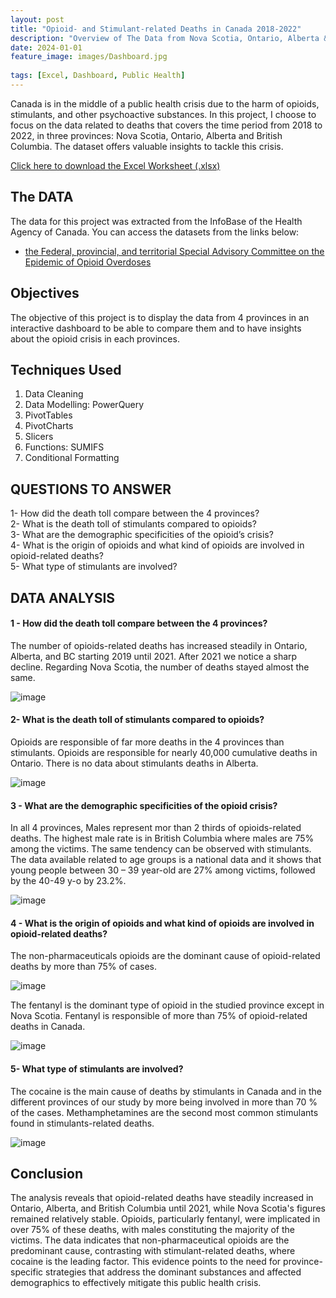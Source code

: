 ```yaml
---
layout: post
title: "Opioid- and Stimulant-related Deaths in Canada 2018-2022"
description: "Overview of The Data from Nova Scotia, Ontario, Alberta & British Columbia 2018 -2022."
date: 2024-01-01
feature_image: images/Dashboard.jpg
 
tags: [Excel, Dashboard, Public Health]
---
```


Canada is in the middle of a public health crisis due to the harm of opioids, stimulants, and other psychoactive substances. In this project, I choose to focus on the data related to deaths that covers the time period from 2018 to 2022, in three provinces: Nova Scotia, Ontario, Alberta and British Columbia. 
The dataset offers valuable insights to tackle this crisis.

<!--more-->
<a href="Download_Projects/DataAll.xlsx" download="Download_Projects/DataAll.xlsx">Click here to download the Excel Worksheet (.xlsx) </a>
## The DATA

The data for this project was extracted from the InfoBase of the Health Agency of Canada. 
You can access the datasets from the links below: 
-	<a href= "https://health-infobase.canada.ca/substance-related-harms/opioids-stimulants/">the Federal, provincial, and territorial Special Advisory Committee on the Epidemic of Opioid Overdoses</a><br/>

## Objectives
The objective of this project is to display the data from 4 provinces in an interactive dashboard to be able to compare them and to have insights about the opioid crisis in each provinces.

## Techniques Used 
1.	Data Cleaning
2.	Data Modelling: PowerQuery
3.	PivotTables
4.	PivotCharts
5.	Slicers
6.	Functions: SUMIFS
7.	Conditional Formatting




## QUESTIONS TO ANSWER
1-	How did the death toll compare between the 4 provinces?<br/>
2-	What is the death toll of stimulants compared to opioids? <br/>
3-	What are the demographic specificities of the opioid’s crisis? <br/>
4-	What is the origin of opioids and what kind of opioids are involved in opioid-related deaths?<br/>
5-	 What type of stimulants are involved?<br/>



## DATA ANALYSIS

#### 1 - How did the death toll compare between the 4 provinces?
The number of opioids-related deaths has increased steadily in Ontario, Alberta, and BC starting 2019 until 2021. After 2021 we notice a sharp decline.
Regarding Nova Scotia, the number of deaths stayed almost the same. 

![image](https://github.com/YounesKhamouna/youneskhamouna.github.io/assets/142261924/4ec74d2d-6748-43a7-a08c-9c722670af2c)

#### 2-	What is the death toll of stimulants compared to opioids?
Opioids are responsible of far more deaths in the 4 provinces than stimulants.
Opioids are responsible for nearly 40,000 cumulative deaths in Ontario. There is no data about stimulants deaths in Alberta. 

![image](https://github.com/YounesKhamouna/youneskhamouna.github.io/assets/142261924/724b7e43-e11e-4d2f-b08c-f883ff181bcb)


#### 3 - What are the demographic specificities of the opioid crisis?
In all 4 provinces, Males represent mor than 2 thirds of opioids-related deaths. The highest male rate is in British Columbia where males are 75% among the victims. 
The same tendency can be observed with stimulants. 
The data available related to age groups is a national data and it shows that young people between 30 – 39 year-old are 27% among victims, followed by the 40-49 y-o by 23.2%. 

![image](https://github.com/YounesKhamouna/youneskhamouna.github.io/assets/142261924/55aa667a-1758-48f5-adbd-a9b30d468ad1)

#### 4	- What is the origin of opioids and what kind of opioids are involved in opioid-related deaths?
The non-pharmaceuticals opioids are the dominant cause of opioid-related deaths by more than 75% of cases. 


 ![image](https://github.com/YounesKhamouna/youneskhamouna.github.io/assets/142261924/cf0e6b52-58d7-49a1-a618-3fd84d44666c)


The fentanyl is the dominant type of opioid in the studied province except in Nova Scotia.
Fentanyl is responsible of more than 75% of opioid-related deaths in Canada.
 
![image](https://github.com/YounesKhamouna/youneskhamouna.github.io/assets/142261924/2d023f78-e9f8-4f31-bddd-90beb2cd28f4)


#### 5- What type of stimulants are involved?
The cocaine is the main cause of deaths by stimulants in Canada and in the different provinces of our study by more being involved in more than 70 % of the cases.
Methamphetamines are the second most common stimulants found in stimulants-related deaths. 

![image](https://github.com/YounesKhamouna/youneskhamouna.github.io/assets/142261924/4991dda4-2748-4741-938a-79d90f7989d7)

## Conclusion

The analysis reveals that opioid-related deaths have steadily increased in Ontario, Alberta, and British Columbia until 2021, while Nova Scotia's figures remained relatively stable. Opioids, particularly fentanyl, were implicated in over 75% of these deaths, with males constituting the majority of the victims. The data indicates that non-pharmaceutical opioids are the predominant cause, contrasting with stimulant-related deaths, where cocaine is the leading factor. This evidence points to the need for province-specific strategies that address the dominant substances and affected demographics to effectively mitigate this public health crisis.
